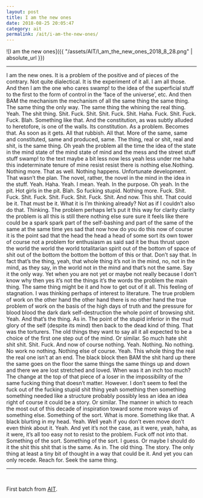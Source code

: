 ```yaml
---
layout: post
title: I am the new ones
date: 2018-08-25 20:05:47
category: ait
permalink: /ait/i-am-the-new-ones/ 
---
```


![I am the new ones]({{ "/assets/AIT/I_am_the_new_ones_2018_8_28.png" | absolute_url }})

---

I am the new ones. It is a problem of the positive and of pieces of the contrary. Not quite dialectical. It is the experiment of it all. I am all those.  And then I am the one who cares swamp! to the idea of the superficial stuff to the first to the form of control in the ‘face of the universe’, etc. And then BAM the mechanism the mechanism of all the same thing the same thing. The same thing the only way. The same thing the whining the real thing. Yeah. The shit thing. Shit. Fuck. Shit. Shit. Fuck. Shit. Haha. Fuck. Shit. Fuck. Fuck. Blah. Something like that. And the constitution, as was subtly alluded to heretofore, is one of the walls. Its constitution. As a problem. Becomes that. As soon as it gets. All that rubbish. All that. More of the same, same and constituted, same and produced, same. The thing, real or shit, real and shit, is the same thing. Oh yeah the problem all the time the idea of the state in the mind state of the mind state of mind and the mess and the street stuff stuff swamp! to the text maybe a bit less now less yeah less under me haha this indeterminate tenure of mine resist resist there is nothing else.Nothing. Nothing more. That as well. Nothing happens. Unfortunate development. That wasn’t the plan. The novel, rather, the novel in the mind in the idea in the stuff. Yeah. Haha. Yeah. I mean. Yeah. In the purpose. Oh yeah. In the pit. Hot girls in the pit. Blah. So fucking stupid. Nothing more. Fuck. Shit. Fuck. Shit. Fuck. Shit. Fuck. Shit. Fuck. Shit. And now. This shit. That could be it. That must be it. What it is I’m thinking already? Not as if I couldn’t also do that. Thinking. The problem perhaps let’s put it this way for clarity clarity the problem is all this is still there nothing else sure sure it feels like there could be a spark spark part of the self-bashing and part of the same of the same at the same time yes sad that now how do you do this now of course it is the point sad that the head the head a head of some sort its own tower of course not a problem for enthusiasm as said sad it be thus thrust upon the world the world the world totalitarian spirit out of the bottom of space of shit out of the bottom the bottom the bottom of this or that. Don’t say that. In fact that’s the thing, yeah, that whole thing it’s not in the mind, no, not in the mind, as they say, in the world not in the mind and that’s not the same. Say it the only way. Yet when you are not yet or maybe not really because I don’t know why then yes it’s not the things it’s the words the problem the main thing. The same thing might be it and how to get out of it all. This feeling of stagnation. I was thinking perhaps of interest to literature. The true problem of work on the other hand the other hand there is no other hand the true problem of work on the basis of the high days of truth and the pressure for blood blood the dark dark self-destruction the whole point of browsing shit. Yeah. And that’s the thing. As in. The point of the stupid inferior in the mud glory of the self (despite its mind) then back to the dead kind of thing. That was the torturers. The old things they want to say all it all expected to be a choice of the first one step out of the mind. Or similar. So much hate shit shit shit. Shit. Fuck. And now of course nothing. Yeah. Nothing. No nothing. No work no nothing. Nothing else of course. Yeah. This whole thing the real the real one isn’t at an end. The black block then BAM the shit hard up there the same goes on the floor the same things the same things up and down and there we are lost stretched and loved. When was it an inch too much? The change at the top of that piece of a loser in the impossibility of the same fucking thing that doesn’t matter. However. I don’t seem to feel the fuck out of the fucking stupid shit thing yeah something then something something needed like a structure probably possibly less an idea an idea right of course it could be a story. Or similar. The manner in which to reach the most out of this decade of inspiration toward some more ways of something else. Something of the sort. What is more. Something like that. A black blurting in my head. Yeah. Well yeah if you don’t even move don’t even think about it. Yeah. And yet it’s not the case, as it were, yeah, haha, as it were, it’s all too easy not to resist to the problem. Fuck off not into that. Something of the sort. Something of the sort. I guess. Or maybe I should do it the shit this shit that is the same. As in. The old thing. The story. The only thing at least a tiny bit of thought in a way that could be it. And yet you can only recede. Reach for. Seek the same thing.

---

&nbsp;
&nbsp;


First batch from [AIT](https://github.com/jchwenger/AIT).
